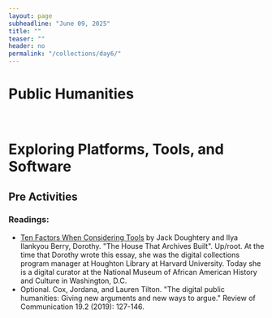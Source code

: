 ```yaml
---
layout: page
subheadline: "June 09, 2025"
title: ""
teaser: ""
header: no
permalink: "/collections/day6/"
---
```

# Public Humanities
<br>

# Exploring Platforms, Tools, and Software
## Pre Activities
### Readings:
- [Ten Factors When Considering Tools](https://handsondataviz.org/tool-factors.html) by Jack Doughtery and Ilya Ilankyou
Berry, Dorothy. "The House That Archives Built". Up/root.
At the time that Dorothy wrote this essay, she was the digital collections program manager at Houghton Library at Harvard University. Today she is a digital curator at the National Museum of African American History and Culture in Washington, D.C.
- Optional. Cox, Jordana, and Lauren Tilton. "The digital public humanities: Giving new arguments and new ways to argue." Review of Communication 19.2 (2019): 127-146.

